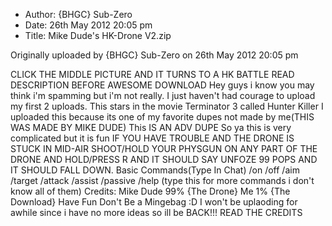 - Author: {BHGC} Sub-Zero
- Date: 26th May 2012 20:05 pm
- Title: Mike Dude's HK-Drone V2.zip

Originally uploaded by {BHGC} Sub-Zero on 26th May 2012 20:05 pm

CLICK THE MIDDLE PICTURE AND IT TURNS TO A HK BATTLE
READ DESCRIPTION BEFORE AWESOME DOWNLOAD
Hey guys i know you may think i'm spamming but i'm not really. I just haven't had courage to upload my first 2 uploads.
This stars in the movie Terminator 3 called Hunter Killer
I uploaded this because its one of my favorite dupes not made by me(THIS WAS MADE BY MIKE DUDE) This IS AN ADV DUPE
So ya this is very complicated but it is fun
IF YOU HAVE TROUBLE AND THE DRONE IS STUCK IN MID-AIR SHOOT/HOLD YOUR PHYSGUN ON ANY PART OF THE DRONE AND HOLD/PRESS R AND IT SHOULD SAY UNFOZE 99 POPS AND IT SHOULD FALL DOWN.
Basic Commands(Type In Chat)
/on
/off
/aim
/target
/attack
/assist
/passive
/help (type this for more commands i don't know all of them)
Credits:
Mike Dude 99% {The Drone}
Me 1% {The Download}
Have Fun Don't Be a Mingebag :D
I won't be uplaoding for awhile since i have no more ideas so ill be BACK!!!
READ THE CREDITS